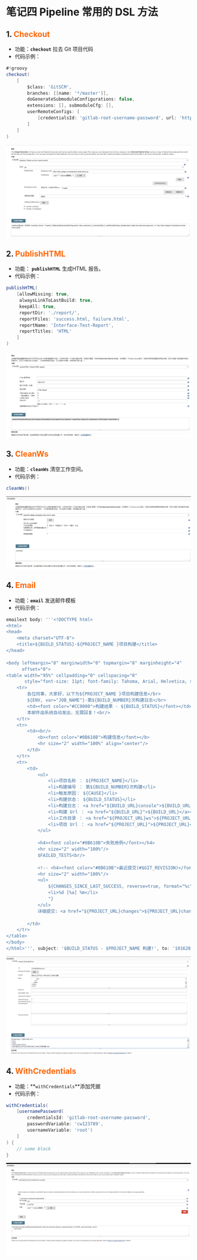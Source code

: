 # 笔记四 Pipeline 常用的 DSL 方法

## 1. <font color="#ff6702"><b>Checkout</b></font>

- 功能：**`checkout`** 拉去 Git 项目代码
- 代码示例：

```groovy
#!groovy
checkout(
    [
        $class: 'GitSCM', 
        branches: [[name: '*/master']], 
        doGenerateSubmoduleConfigurations: false, 
        extensions: [], submoduleCfg: [], 
        userRemoteConfigs: [
            [credentialsId: 'gitlab-root-username-password', url: 'http://irfpro.natapp1.cc/root/jenkins-share-library.git']
        ]
    ]
)
```

<img src="../../../../statics/images/jenkins/pipeline/pipeline_dsl_checkout.png" style="zoom:100%;" />



## 2. <font color="#ff6702"><b>PublishHTML</b></font>

- 功能： **`publishHTML`** 生成HTML 报告。
- 代码示例：

```groovy
publishHTML(
    [allowMissing: true, 
     alwaysLinkToLastBuild: true, 
     keepAll: true, 
     reportDir: './report/', 
     reportFiles: 'success.html, failure.html', 
     reportName: 'Interface-Test-Report', 
     reportTitles: 'HTML'
    ]
)
```

<img src="../../../../statics/images/jenkins/pipeline/pipeline_dsl_pushlishhtml_report.png" style="zoom:100%;" />



## 3. <font color="#ff6702"><b>CleanWs</b></font>

- 功能：**`cleanWs`** 清空工作空间。
- 代码示例：

```groovy
cleanWs()
```

<img src="../../../../statics/images/jenkins/pipeline/pipeline_dsl_cleanWs.png" style="zoom:100%;" />



## 4. <font color="#ff6702"><b>Email</b></font>

- 功能：**`email`** 发送邮件模板
- 代码示例：

```groovy
emailext body: '''<!DOCTYPE html>
<html>
<head>
    <meta charset="UTF-8">
    <title>${BUILD_STATUS}-${PROJECT_NAME }项目构建</title>
</head>

<body leftmargin="8" marginwidth="0" topmargin="8" marginheight="4"
      offset="0">
<table width="95%" cellpadding="0" cellspacing="0"
       style="font-size: 11pt; font-family: Tahoma, Arial, Helvetica, sans-serif">
    <tr>
        各位同事，大家好，以下为${PROJECT_NAME }项目构建信息</br>
        ${ENV, var="JOB_NAME"}-第${BUILD_NUMBER}次构建日志</br>
        <td><font color="#CC0000">构建结果 - ${BUILD_STATUS}</font></td>
        本邮件由系统自动发出，无需回复！<br/>
    </tr>
    <tr>
        <td><br/>
            <b><font color="#0B610B">构建信息</font></b>
            <hr size="2" width="100%" align="center"/>
        </td>
    </tr>
    <tr>
        <td>
            <ul>
                <li>项目名称 ： ${PROJECT_NAME}</li>
                <li>构建编号 ： 第${BUILD_NUMBER}次构建</li>
                <li>触发原因： ${CAUSE}</li>
                <li>构建状态： ${BUILD_STATUS}</li>
                <li>构建日志： <a href="${BUILD_URL}console">${BUILD_URL}console</a></li>
                <li>构建 Url ： <a href="${BUILD_URL}">${BUILD_URL}</a></li>
                <li>工作目录 ： <a href="${PROJECT_URL}ws">${PROJECT_URL}ws</a></li>
                <li>项目 Url ： <a href="${PROJECT_URL}">${PROJECT_URL}</a></li>
            </ul>

            <h4><font color="#0B610B">失败用例</font></h4>
            <hr size="2" width="100%"/>
            $FAILED_TESTS<br/>

            <!-- <h4><font color="#0B610B">最近提交(#$GIT_REVISION)</font></h4> -->
            <hr size="2" width="100%"/>
            <ul>
                ${CHANGES_SINCE_LAST_SUCCESS, reverse=true, format="%c", changesFormat="
                <li>%d [%a] %m</li>
                "}
            </ul>
            详细提交: <a href="${PROJECT_URL}changes">${PROJECT_URL}changes</a><br/>

        </td>
    </tr>
</table>
</body>
</html>''', subject: '$BUILD_STATUS - $PROJECT_NAME 构建!', to: '1016280226@qq.com'
```

<img src="../../../../statics/images/jenkins/pipeline/pipeline_dsl_email.png" style="zoom:100%;" />



## 4. <font color="#ff6702"><b>WithCredentials</b></font>

- 功能：**`withCredentials`**添加凭据
- 代码示例：

```groovy
withCredentials(
    [usernamePassword(
        credentialsId: 'gitlab-root-username-password', 
        passwordVariable: 'cw123789', 
        usernameVariable: 'root')
    ]
) {
    // some block
}
```

![](../../../../statics/images/jenkins/pipeline/pipeline_dsl_credentiald.png)